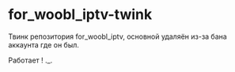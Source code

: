 # for_woobl_iptv-twink
Твинк репозитория for_woobl_iptv, основной удаляён из-за бана аккаунта где он был.

Работает ! ._.
